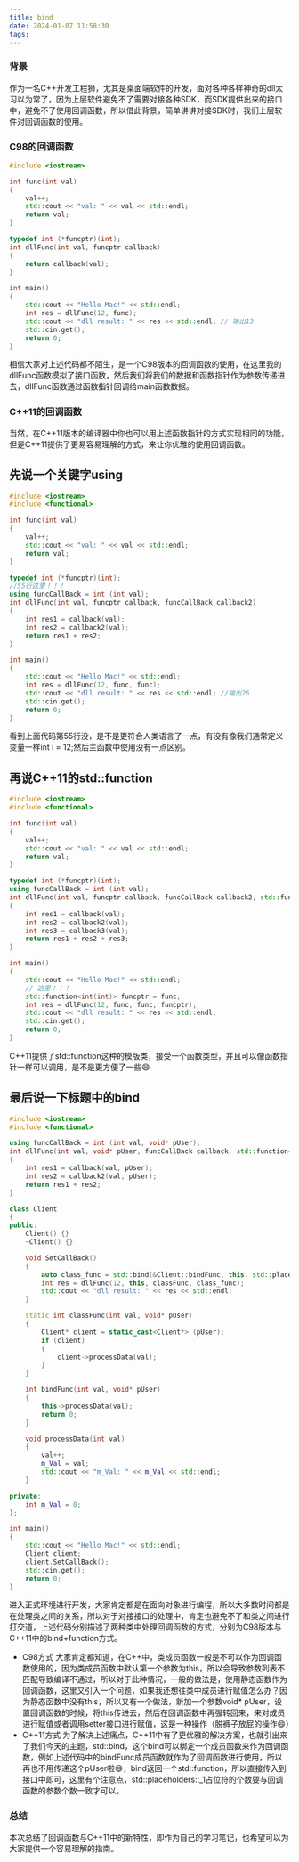 ```yaml
---
title: bind
date: 2024-01-07 11:58:30
tags:
---
```


### 背景
作为一名C++开发工程狮，尤其是桌面端软件的开发，面对各种各样神奇的dll太习以为常了，因为上层软件避免不了需要对接各种SDK，而SDK提供出来的接口中，避免不了使用回调函数，所以借此背景，简单讲讲对接SDK时，我们上层软件对回调函数的使用。

### C98的回调函数
```c++
#include <iostream>

int func(int val)
{
    val++;
    std::cout << "val: " << val << std::endl;
    return val;
}

typedef int (*funcptr)(int); 
int dllFunc(int val, funcptr callback)
{
    return callback(val);
}

int main()
{
    std::cout << "Hello Mac!" << std::endl;
    int res = dllFunc(12, func);
    std::cout << "dll result: " << res << std::endl; // 输出13
    std::cin.get();
    return 0;
}
```
相信大家对上述代码都不陌生，是一个C98版本的回调函数的使用，在这里我的dllFunc函数模拟了接口函数，然后我们将我们的数据和函数指针作为参数传递进去，dllFunc函数通过函数指针回调给main函数数据。

### C++11的回调函数
当然，在C++11版本的编译器中你也可以用上述函数指针的方式实现相同的功能，但是C++11提供了更易容易理解的方式，来让你优雅的使用回调函数。
## 先说一个关键字using
```c++
#include <iostream>
#include <functional>

int func(int val)
{
    val++;
    std::cout << "val: " << val << std::endl;
    return val;
}

typedef int (*funcptr)(int); 
//55行这里！！！
using funcCallBack = int (int val);
int dllFunc(int val, funcptr callback, funcCallBack callback2)
{
    int res1 = callback(val);
    int res2 = callback2(val);
    return res1 + res2;
}

int main()
{
    std::cout << "Hello Mac!" << std::endl;
    int res = dllFunc(12, func, func);
    std::cout << "dll result: " << res << std::endl; //输出26
    std::cin.get();
    return 0;
}
```
看到上面代码第55行没，是不是更符合人类语言了一点，有没有像我们通常定义变量一样int i = 12;然后主函数中使用没有一点区别。

## 再说C++11的std::function
```c++
#include <iostream>
#include <functional>

int func(int val)
{
    val++;
    std::cout << "val: " << val << std::endl;
    return val;
}

typedef int (*funcptr)(int); 
using funcCallBack = int (int val);
int dllFunc(int val, funcptr callback, funcCallBack callback2, std::function<int(int)> callback3)
{
    int res1 = callback(val);
    int res2 = callback2(val);
    int res3 = callback3(val);
    return res1 + res2 + res3;
}

int main()
{
    std::cout << "Hello Mac!" << std::endl;
    // 这里！！！
    std::function<int(int)> funcptr = func;
    int res = dllFunc(12, func, func, funcptr);
    std::cout << "dll result: " << res << std::endl;
    std::cin.get();
    return 0;
}
```
C++11提供了std::function这种的模版类，接受一个函数类型，并且可以像函数指针一样可以调用，是不是更方便了一些😄

## 最后说一下标题中的bind
```c++
#include <iostream>
#include <functional>

using funcCallBack = int (int val, void* pUser);
int dllFunc(int val, void* pUser, funcCallBack callback, std::function<int(int,void*)> callback2)
{
    int res1 = callback(val, pUser);
    int res2 = callback2(val, pUser);
    return res1 + res2;
}

class Client
{
public:
    Client() {}
    ~Client() {}

    void SetCallBack()
    {
        auto class_func = std::bind(&Client::bindFunc, this, std::placeholders::_1, std::placeholders::_2);
        int res = dllFunc(12, this, classFunc, class_func);
        std::cout << "dll result: " << res << std::endl;
    }

    static int classFunc(int val, void* pUser)
    {
        Client* client = static_cast<Client*> (pUser);
        if (client)
        {
            client->processData(val);
        }
    }

    int bindFunc(int val, void* pUser)
    {
        this->processData(val);
        return 0;
    }

    void processData(int val)
    {
        val++;
        m_Val = val;
        std::cout << "m_Val: " << m_Val << std::endl;
    }

private:
    int m_Val = 0;
};

int main()
{
    std::cout << "Hello Mac!" << std::endl;
    Client client;
    client.SetCallBack();
    std::cin.get();
    return 0;
}
```
进入正式环境进行开发，大家肯定都是在面向对象进行编程，所以大多数时间都是在处理类之间的关系，所以对于对接接口的处理中，肯定也避免不了和类之间进行打交道，上述代码分别描述了两种类中处理回调函数的方式，分别为C98版本与C++11中的bind+function方式。

- C98方式
大家肯定都知道，在C++中，类成员函数一般是不可以作为回调函数使用的，因为类成员函数中默认第一个参数为this，所以会导致参数列表不匹配导致编译不通过，所以对于此种情况，一般的做法是，使用静态函数作为回调函数，这里又引入一个问题，如果我还想往类中成员进行赋值怎么办？因为静态函数中没有this，所以又有一个做法，新加一个参数void* pUser，设置回调函数的时候，将this传进去，然后在回调函数中再强转回来，来对成员进行赋值或者调用setter接口进行赋值，这是一种操作（脱裤子放屁的操作😄）
- C++11方式
为了解决上述痛点，C++11中有了更优雅的解决方案，也就引出来了我们今天的主题，std::bind，这个bind可以绑定一个成员函数来作为回调函数，例如上述代码中的bindFunc成员函数就作为了回调函数进行使用，所以再也不用传递这个pUser啦😄，bind返回一个std::function，所以直接传入到接口中即可，这里有个注意点，std::placeholders::_1占位符的个数要与回调函数的参数个数一致才可以。

### 总结
本次总结了回调函数与C++11中的新特性，即作为自己的学习笔记，也希望可以为大家提供一个容易理解的指南。
